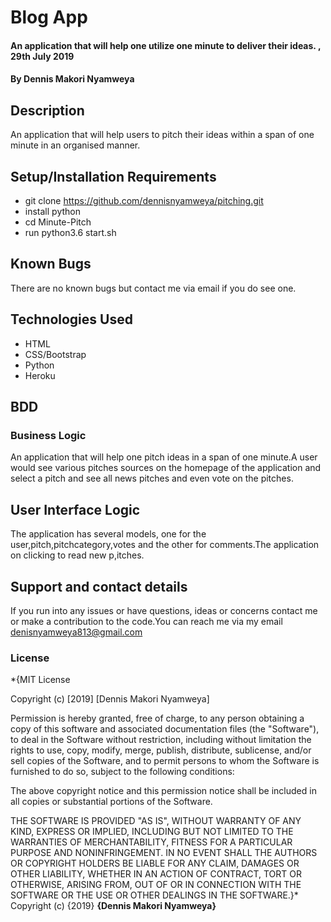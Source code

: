 # Blog App
#### An application that will help one utilize one minute to deliver their ideas. , 29th July 2019
#### By **Dennis Makori Nyamweya**
## Description
 An application that will help users to pitch their ideas within a span of one minute in an organised manner.
## Setup/Installation Requirements
* git clone https://github.com/dennisnyamweya/pitching.git
* install python
* cd Minute-Pitch
* run python3.6 start.sh
## Known Bugs
There are no known bugs but contact me via email if you do see one.
## Technologies Used
* HTML 
* CSS/Bootstrap
* Python 
* Heroku
## BDD
### Business Logic
An application that will help one pitch ideas in a span of one minute.A user would see various pitches sources on the homepage of the application and select a pitch and see all news pitches and even vote on the pitches.
## User Interface Logic
The application has  several models, one for the user,pitch,pitchcategory,votes and  the other for comments.The application on clicking to read new p,itches.
## Support and contact details
If you run into any issues or have questions, ideas or concerns contact me or make a contribution to the code.You can reach me via my email denisnyamweya813@gmail.com
### License
*{MIT License

Copyright (c) [2019] [Dennis Makori Nyamweya]

Permission is hereby granted, free of charge, to any person obtaining a copy
of this software and associated documentation files (the "Software"), to deal
in the Software without restriction, including without limitation the rights
to use, copy, modify, merge, publish, distribute, sublicense, and/or sell
copies of the Software, and to permit persons to whom the Software is
furnished to do so, subject to the following conditions:

The above copyright notice and this permission notice shall be included in all
copies or substantial portions of the Software.

THE SOFTWARE IS PROVIDED "AS IS", WITHOUT WARRANTY OF ANY KIND, EXPRESS OR
IMPLIED, INCLUDING BUT NOT LIMITED TO THE WARRANTIES OF MERCHANTABILITY,
FITNESS FOR A PARTICULAR PURPOSE AND NONINFRINGEMENT. IN NO EVENT SHALL THE
AUTHORS OR COPYRIGHT HOLDERS BE LIABLE FOR ANY CLAIM, DAMAGES OR OTHER
LIABILITY, WHETHER IN AN ACTION OF CONTRACT, TORT OR OTHERWISE, ARISING FROM,
OUT OF OR IN CONNECTION WITH THE SOFTWARE OR THE USE OR OTHER DEALINGS IN THE
SOFTWARE.}*
Copyright (c) {2019} **{Dennis Makori Nyamweya}**